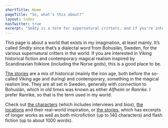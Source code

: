 ```yaml
---
shortTitle: Home
pageTitle: "So, what's this about?"
layout: index
hasTwitter: true
excerpt: "Småty is a term for supernatural critters, and if you're interested in magical realism or Scandinavial folklore, this is a good place to start."
---
```


This page is about a world that exists in my imagination, at least
mainly. It’s called *Småty* since that’s a dialectal word from Bohuslän, Sweden,
for the various supernatural critters in the world. If you are interested in
Viking historical fiction and contemporary magical realism inspired by Scandinavian
folklore (including the Norse gods), this is a good place to be.

[The stories][stories] are a mix of historical (mainly the iron age, both
before the so-called Viking age and during) and contemporary, something in
the magical realism line. They are all set in Sweden, generally with
connection to Bohuslän, which in old times was known as either *Alfheim*
or *Ranrike*. I prefer Ranrike, so that is the term used in my world.

Check out [the characters][characters] (which includes interviews and bios), [the
locations][locations] and their real-world inspiration, or [the stories][stories], which has excerpts of longer works as well as both
microfiction (up to 140 characters) and flash fiction (up to about 1000
words).

[stories]: /stories
[characters]: /characters
[locations]: /locations
